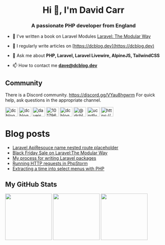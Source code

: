 <h1 align="center">Hi 👋, I'm David Carr</h1>
<h3 align="center">A passionate PHP developer from England</h3>

- 🔭 I've written a book on Laravel Modules [Laravel: The Modular Way](https://modularlaravel.com/)

- 📝 I regularly write articles on [https://dcblog.dev](https://dcblog.dev)

- 💬 Ask me about **PHP, Laravel, Laravel Livewire, AlpineJS, TailwindCSS**

- 📫 How to contact me **dave@dcblog.dev**

 ## Community

There is a Discord community. https://discord.gg/VYau8hgwrm For quick help, ask questions in the appropriate channel.


<p align="left">
<a href="https://dev.to/dcblog" target="blank"><img align="center" src="https://raw.githubusercontent.com/rahuldkjain/github-profile-readme-generator/master/src/images/icons/Social/devto.svg" alt="dcblogdev" height="30" width="40" /></a>
<a href="https://twitter.com/dcblogdev" target="blank"><img align="center" src="https://raw.githubusercontent.com/rahuldkjain/github-profile-readme-generator/master/src/images/icons/Social/twitter.svg" alt="dcblogdev" height="30" width="40" /></a>
<a href="https://linkedin.com/in/daveismyname" target="blank"><img align="center" src="https://raw.githubusercontent.com/rahuldkjain/github-profile-readme-generator/master/src/images/icons/Social/linked-in-alt.svg" alt="daveismyname" height="30" width="40" /></a>
<a href="https://stackoverflow.com/users/1017963" target="blank"><img align="center" src="https://raw.githubusercontent.com/rahuldkjain/github-profile-readme-generator/master/src/images/icons/Social/stack-overflow.svg" alt="1017963" height="30" width="40" /></a>
<a href="https://fb.com/dcblogdev" target="blank"><img align="center" src="https://raw.githubusercontent.com/rahuldkjain/github-profile-readme-generator/master/src/images/icons/Social/facebook.svg" alt="dcblogdev" height="30" width="40" /></a>
<a href="https://hashnode.com/@dcblogdev" target="blank"><img align="center" src="https://raw.githubusercontent.com/rahuldkjain/github-profile-readme-generator/master/src/images/icons/Social/hashnode.svg" alt="@dcblogdev" height="30" width="40" /></a>
<a href="https://www.youtube.com/channel/UCnRtlv5OYnbgIaXSlf-gSmA" target="blank"><img align="center" src="https://raw.githubusercontent.com/rahuldkjain/github-profile-readme-generator/master/src/images/icons/Social/youtube.svg" alt="ucnrtlv5oynbgiaxslf-gsma" height="30" width="40" /></a>
<a href="https://dcblog.dev/rss.xml" target="blank"><img align="center" src="https://raw.githubusercontent.com/rahuldkjain/github-profile-readme-generator/master/src/images/icons/Social/rss.svg" alt="https://dcblog.dev/rss" height="30" width="40" /></a>
</p>

# Blog posts

<!-- BLOG-POST-LIST:START -->
- [Laravel ApiResouce name nested route placeholder](https://dcblogdev.hashnode.dev/laravel-apiresouce-name-nested-route-placeholder)
- [Black Friday Sale on Laravel:The Modular Way](https://dcblogdev.hashnode.dev/black-friday-sale-on-laravelthe-modular-way)
- [My process for writing Laravel packages](https://dcblogdev.hashnode.dev/my-process-for-writing-laravel-packages)
- [Running HTTP requests in PhpStorm](https://dcblogdev.hashnode.dev/running-http-requests-in-phpstorm)
- [Extracting a time into select menus with PHP](https://dcblogdev.hashnode.dev/extracting-a-time-into-select-menus-with-php)
<!-- BLOG-POST-LIST:END -->

## My GitHub Stats

<p>
  <img height="150em" src="https://github-readme-stats.vercel.app/api?username=dcblogdev&count_private=true&show_icons=true&theme=radical" />
  <img height="150em" src="https://github-readme-stats-eight-theta.vercel.app/api/top-langs/?username=dcblogdev&theme=radical&layout=compact&langs_count=10" />
  <img height="150em" src="https://github-readme-streak-stats.herokuapp.com/?user=dcblogdev&theme=radical"/>
</p>


